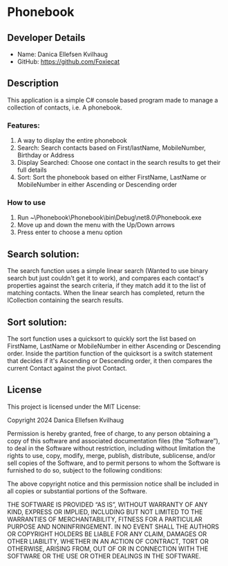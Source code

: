 # Phonebook
## Developer Details
* Name: Danica Ellefsen Kvilhaug
* GitHub: https://github.com/Foxiecat

## Description
This application is a simple C# console based program made to manage a collection of contacts, i.e. A phonebook.

### Features:
1. A way to display the entire phonebook
2. Search: Search contacts based on First/lastName, MobileNumber, Birthday or Address
3. Display Searched: Choose one contact in the search results to get their full details
4. Sort: Sort the phonebook based on either FirstName, LastName or MobileNumber in either Ascending or Descending order

### How to use
1. Run ~\Phonebook\Phonebook\bin\Debug\net8.0\Phonebook.exe
2. Move up and down the menu with the Up/Down arrows
3. Press enter to choose a menu option

## Search solution:
The search function uses a simple linear search (Wanted to use binary search but just couldn't get it to work), and compares each contact's properties against the search criteria, if they match add it to the list of matching contacts. When the linear search has completed, return the ICollection<Contact> containing the search results.

## Sort solution:
The sort function uses a quicksort to quickly sort the list based on FirstName, LastName or MobileNumber in either Ascending or Descending order. Inside the partition function of the quicksort is a switch statement that decides if it's Ascending or Descending order, it then compares the current Contact against the pivot Contact.


## License
This project is licensed under the MIT License:


Copyright 2024 Danica Ellefsen Kvilhaug

Permission is hereby granted, free of charge, to any person obtaining a copy of this software and associated documentation files (the “Software”), to deal in the Software without restriction, including without limitation the rights to use, copy, modify, merge, publish, distribute, sublicense, and/or sell copies of the Software, and to permit persons to whom the Software is furnished to do so, subject to the following conditions:

The above copyright notice and this permission notice shall be included in all copies or substantial portions of the Software.

THE SOFTWARE IS PROVIDED “AS IS”, WITHOUT WARRANTY OF ANY KIND, EXPRESS OR IMPLIED, INCLUDING BUT NOT LIMITED TO THE WARRANTIES OF MERCHANTABILITY, FITNESS FOR A PARTICULAR PURPOSE AND NONINFRINGEMENT. IN NO EVENT SHALL THE AUTHORS OR COPYRIGHT HOLDERS BE LIABLE FOR ANY CLAIM, DAMAGES OR OTHER LIABILITY, WHETHER IN AN ACTION OF CONTRACT, TORT OR OTHERWISE, ARISING FROM, OUT OF OR IN CONNECTION WITH THE SOFTWARE OR THE USE OR OTHER DEALINGS IN THE SOFTWARE.


